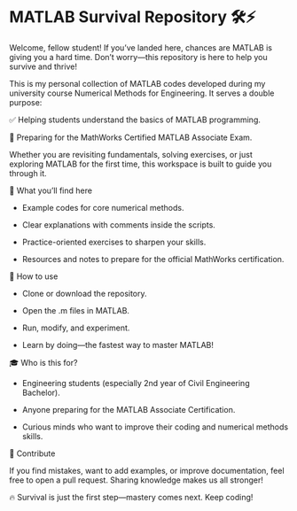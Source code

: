 # MATLAB Survival Repository 🛠️⚡
Welcome, fellow student! If you’ve landed here, chances are MATLAB is giving you a hard time. Don’t worry—this repository is here to help you survive and thrive!

This is my personal collection of MATLAB codes developed during my university course Numerical Methods for Engineering. It serves a double purpose:

✅ Helping students understand the basics of MATLAB programming.

🎯 Preparing for the MathWorks Certified MATLAB Associate Exam.

Whether you are revisiting fundamentals, solving exercises, or just exploring MATLAB for the first time, this workspace is built to guide you through it.

📂 What you’ll find here

- Example codes for core numerical methods.

- Clear explanations with comments inside the scripts.

- Practice-oriented exercises to sharpen your skills.

- Resources and notes to prepare for the official MathWorks certification.

🚀 How to use

- Clone or download the repository.

- Open the .m files in MATLAB.

- Run, modify, and experiment.

- Learn by doing—the fastest way to master MATLAB!

🎓 Who is this for?

- Engineering students (especially 2nd year of Civil Engineering Bachelor).

- Anyone preparing for the MATLAB Associate Certification.

- Curious minds who want to improve their coding and numerical methods skills.

🤝 Contribute

If you find mistakes, want to add examples, or improve documentation, feel free to open a pull request. Sharing knowledge makes us all stronger!

🔥 Survival is just the first step—mastery comes next. Keep coding!
